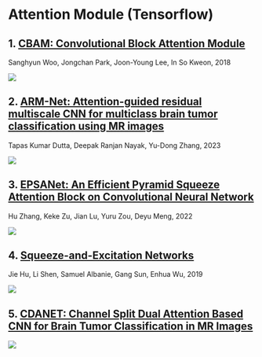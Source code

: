 # Attention Module (Tensorflow)

## 1. [CBAM: Convolutional Block Attention Module](https://arxiv.org/abs/1807.06521)  
Sanghyun Woo, Jongchan Park, Joon-Young Lee, In So Kweon, 2018

![](https://github.com/WuHaotian0930/Comparative-Analysis-of-Artificial-Intelligence-for-Predicting-Brain-Tumors/blob/main/attention/img/CBA.png)

## 2. [ARM-Net: Attention-guided residual multiscale CNN for multiclass brain tumor classification using MR images](https://www.sciencedirect.com/science/article/pii/S1746809423008546?via%3Dihub)  
Tapas Kumar Dutta, Deepak Ranjan Nayak, Yu-Dong Zhang, 2023

![](https://github.com/WuHaotian0930/Comparative-Analysis-of-Artificial-Intelligence-for-Predicting-Brain-Tumors/blob/main/attention/img/LGA.png)

## 3. [EPSANet: An Efficient Pyramid Squeeze Attention Block on Convolutional Neural Network](https://arxiv.org/abs/2105.14447)  
Hu Zhang, Keke Zu, Jian Lu, Yuru Zou, Deyu Meng, 2022

![](https://github.com/WuHaotian0930/Comparative-Analysis-of-Artificial-Intelligence-for-Predicting-Brain-Tumors/blob/main/attention/img/PSA.png)

## 4. [Squeeze-and-Excitation Networks](https://arxiv.org/abs/1709.01507)
Jie Hu, Li Shen, Samuel Albanie, Gang Sun, Enhua Wu, 2019

![](https://github.com/WuHaotian0930/Comparative-Analysis-of-Artificial-Intelligence-for-Predicting-Brain-Tumors/blob/main/attention/img/SEA.png)

## 5. [CDANET: Channel Split Dual Attention Based CNN for Brain Tumor Classification in MR Images]([https://arxiv.org/abs/1709.01507](https://resourcecenter.ieee.org/conferences/icip-2022/spsicip22vid0770)https://resourcecenter.ieee.org/conferences/icip-2022/spsicip22vid0770)

![](https://github.com/WuHaotian0930/Comparative-Analysis-of-Artificial-Intelligence-for-Predicting-Brain-Tumors/blob/main/attention/img/CSDA.png)

